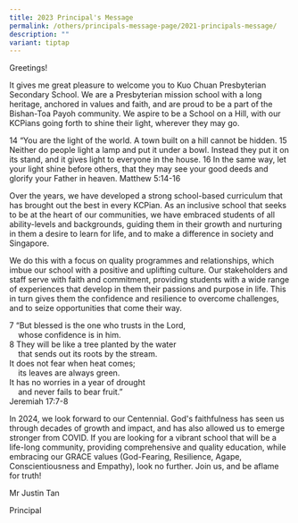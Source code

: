 ```yaml
---
title: 2023 Principal's Message
permalink: /others/principals-message-page/2021-principals-message/
description: ""
variant: tiptap
---
```

<p>Greetings!</p><p>It gives me great pleasure to welcome you to Kuo Chuan Presbyterian Secondary School. We are a Presbyterian mission school with a long heritage, anchored in values and faith, and are proud to be a part of the Bishan-Toa Payoh community. We aspire to be a School on a Hill, with our KCPians going forth to shine their light, wherever they may go.</p><p>14 “You are the light of the world. A town built on a hill cannot be hidden. 15 Neither do people light a lamp and put it under a bowl. Instead they put it on its stand, and it gives light to everyone in the house. 16 In the same way, let your light shine before others, that they may see your good deeds and glorify your Father in heaven. Matthew 5:14-16</p><p>Over the years, we have developed a strong school-based curriculum that has brought out the best in every KCPian. As an inclusive school that seeks to be at the heart of our communities, we have embraced students of all ability-levels and backgrounds, guiding them in their growth and nurturing in them a desire to learn for life, and to make a difference in society and Singapore.</p><p>We do this with a focus on quality programmes and relationships, which imbue our school with a positive and uplifting culture. Our stakeholders and staff serve with faith and commitment, providing students with a wide range of experiences that develop in them their passions and purpose in life. This in turn gives them the confidence and resilience to overcome challenges, and to seize opportunities that come their way.</p><p>7 “But blessed is the one who trusts in the Lord,<br>&nbsp;&nbsp;&nbsp; whose confidence is in him.<br>8 They will be like a tree planted by the water<br>&nbsp;&nbsp;&nbsp; that sends out its roots by the stream.<br>It does not fear when heat comes;<br>&nbsp;&nbsp;&nbsp; its leaves are always green.<br>It has no worries in a year of drought<br>&nbsp;&nbsp;&nbsp; and never fails to bear fruit.”<br>Jeremiah 17:7-8</p><p>In 2024, we look forward to our Centennial. God's faithfulness has seen us through decades of growth and impact, and has also allowed us to emerge stronger from COVID. If you are looking for a vibrant school that will be a life-long community, providing comprehensive and quality education, while embracing our GRACE values (God-Fearing, Resilience, Agape, Conscientiousness and Empathy), look no further. Join us, and be aflame for truth!</p><p>Mr Justin Tan</p><p>Principal</p>